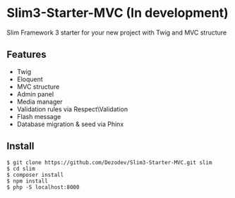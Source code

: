 # Slim3-Starter-MVC (In development)
Slim Framework 3 starter for your new project with Twig and MVC structure

## Features

* Twig
* Eloquent
* MVC structure
* Admin panel
* Media manager
* Validation rules via Respect\Validation
* Flash message
* Database migration & seed via Phinx

## Install

```shell
$ git clone https://github.com/Dezodev/Slim3-Starter-MVC.git slim
$ cd slim
$ composer install
$ npm install
$ php -S localhost:8000
```
